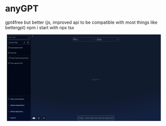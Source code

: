 # anyGPT
gpt4free but better (js, improved api to be compatible with most things like bettergpt)
npm i
start with  npx tsx <file-name>

![Concept](concept.png)
